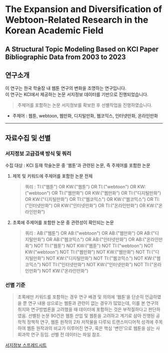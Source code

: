 # The Expansion and Diversification of Webtoon-Related Research in the Korean Academic Field
## A Structural Topic Modeling Based on KCI Paper Bibliographic Data from 2003 to 2023


## 연구소개
이 연구는 한국 학술장 내 웹툰 연구의 변화을 조명하는 연구입니다.  
이 연구는 KCI에서 제공하는 논문 서지정보 데이터를 기반으로 진행되었습니다.
> 주제어를 포함하는 논문 서지정보를 확보한 후 선별작업을 진행하였습니다.
- 주제어 : 웹툰, webtoon, 웹만화, 디지털만화, 웹코믹스, 인터넷만화, 온라인만화 
---
## 자료수집 및 선별
### 서지정보 고급검색 방식 및 쿼리
수집 대상 : KCI 등재 학술논문 중 '웹툰'과 관련된 논문, 즉 주제어를 포함한 논문
  1) 제목 및 키워드에 주제어를 포함한 논문 전체
       > 쿼리 : TI:("웹툰") OR KW:("웹툰") OR TI:("webtoon") OR KW:("webtoon") OR TI:("웹만화") OR KW:("웹만화") OR TI:("디지털만화") OR KW:("디지털만화") OR TI:("웹코믹스") OR KW:("웹코믹스") OR TI:("인터넷만화") OR KW:("인터넷만화") OR TI:("온라인만화") OR KW:("온라인만화")
  2) 초록에 주제어를 포함한 논문 중 관련성이 확인되는 논문
       > 쿼리 : AB:("웹툰") OR AB:("webtoon") OR AB:("웹만화") OR AB:("디지털만화") OR AB:("웹코믹스") OR AB:("인터넷만화") OR AB:("온라인만화") NOT TI:("웹툰") NOT KW:("웹툰") NOT TI:("webtoon") NOT KW:("webtoon") NOT TI:("웹만화") NOT KW:("웹만화") NOT TI:("디지털만화") NOT KW:("디지털만화") NOT TI:("웹코믹스") NOT KW:("웹코믹스") NOT TI:("인터넷만화") NOT KW:("인터넷만화") NOT TI:("온라인만화") NOT KW:("온라인만화")

### 선별 기준
> 초록에만 키워드를 포함하는 경우 연구 배경 및 의의에 ‘웹툰’을 단순히 언급하였을 뿐 연구 내용 상으로는 웹툰과 관련이 없는 경우가 많았는데, 이를 본 연구의 취지와 연구방법론을 고려했을 때 데이터에 포함하는 것은 부적절하다고 판단하였음.
선별된 논문 90건은 웹툰 산업 및 웹툰을 고려하고 계기로 삼아 진행된 공학적 정책적 연구, 웹툰 원작의 2차 저작물을 다루되 트랜스미디어적 성격에 주목하여 웹툰 원작과의 비교가 이루어진 연구, 혹은 핵심 '변인'으로 웹툰을 삼는 사회과학 연구 등임. 선별 전 데이터는 파일 참조.

[서지정보 스프레드시트](https://docs.google.com/spreadsheets/d/1zSQmuXPDgIP8dNm2F6_x3AtksZY_SFJlrrsa4rAMSuo/edit?usp=sharing)


